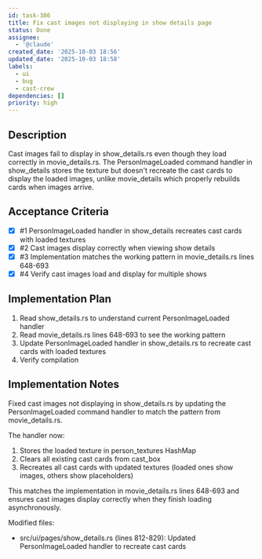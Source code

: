 ```yaml
---
id: task-386
title: Fix cast images not displaying in show details page
status: Done
assignee:
  - '@claude'
created_date: '2025-10-03 18:56'
updated_date: '2025-10-03 18:58'
labels:
  - ui
  - bug
  - cast-crew
dependencies: []
priority: high
---
```


## Description

Cast images fail to display in show_details.rs even though they load correctly in movie_details.rs. The PersonImageLoaded command handler in show_details stores the texture but doesn't recreate the cast cards to display the loaded images, unlike movie_details which properly rebuilds cards when images arrive.

## Acceptance Criteria
<!-- AC:BEGIN -->
- [x] #1 PersonImageLoaded handler in show_details recreates cast cards with loaded textures
- [x] #2 Cast images display correctly when viewing show details
- [x] #3 Implementation matches the working pattern in movie_details.rs lines 648-693
- [x] #4 Verify cast images load and display for multiple shows
<!-- AC:END -->


## Implementation Plan

1. Read show_details.rs to understand current PersonImageLoaded handler
2. Read movie_details.rs lines 648-693 to see the working pattern
3. Update PersonImageLoaded handler in show_details.rs to recreate cast cards with loaded textures
4. Verify compilation


## Implementation Notes

Fixed cast images not displaying in show_details.rs by updating the PersonImageLoaded command handler to match the pattern from movie_details.rs.

The handler now:
1. Stores the loaded texture in person_textures HashMap
2. Clears all existing cast cards from cast_box
3. Recreates all cast cards with updated textures (loaded ones show images, others show placeholders)

This matches the implementation in movie_details.rs lines 648-693 and ensures cast images display correctly when they finish loading asynchronously.

Modified files:
- src/ui/pages/show_details.rs (lines 812-829): Updated PersonImageLoaded handler to recreate cast cards

